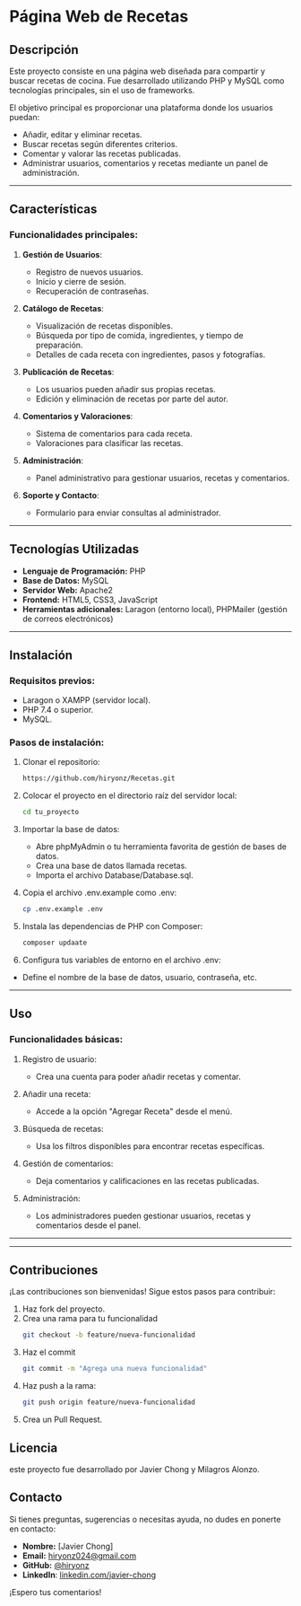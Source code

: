 # Página Web de Recetas


## Descripción
Este proyecto consiste en una página web diseñada para compartir y buscar recetas de cocina. Fue desarrollado utilizando PHP y MySQL como tecnologías principales, sin el uso de frameworks. 

El objetivo principal es proporcionar una plataforma donde los usuarios puedan:
- Añadir, editar y eliminar recetas.
- Buscar recetas según diferentes criterios.
- Comentar y valorar las recetas publicadas.
- Administrar usuarios, comentarios y recetas mediante un panel de administración.

---

## Características

### Funcionalidades principales:
1. **Gestión de Usuarios**:
   - Registro de nuevos usuarios.
   - Inicio y cierre de sesión.
   - Recuperación de contraseñas.

2. **Catálogo de Recetas**:
   - Visualización de recetas disponibles.
   - Búsqueda por tipo de comida, ingredientes, y tiempo de preparación.
   - Detalles de cada receta con ingredientes, pasos y fotografías.

3. **Publicación de Recetas**:
   - Los usuarios pueden añadir sus propias recetas.
   - Edición y eliminación de recetas por parte del autor.

4. **Comentarios y Valoraciones**:
   - Sistema de comentarios para cada receta.
   - Valoraciones para clasificar las recetas.

5. **Administración**:
   - Panel administrativo para gestionar usuarios, recetas y comentarios.

6. **Soporte y Contacto**:
   - Formulario para enviar consultas al administrador.

---

## Tecnologías Utilizadas

- **Lenguaje de Programación:** PHP
- **Base de Datos:** MySQL
- **Servidor Web:** Apache2
- **Frontend:** HTML5, CSS3, JavaScript
- **Herramientas adicionales:** Laragon (entorno local), PHPMailer (gestión de correos electrónicos)

---

## Instalación

### Requisitos previos:
- Laragon o XAMPP (servidor local).
- PHP 7.4 o superior.
- MySQL.

### Pasos de instalación:
1. Clonar el repositorio:
   ```bash
   https://github.com/hiryonz/Recetas.git
   

2. Colocar el proyecto en el directorio raíz del servidor local:
    ```bash
    cd tu_proyecto

3. Importar la base de datos:

    - Abre phpMyAdmin o tu herramienta favorita de gestión de bases de datos.
    - Crea una base de datos llamada recetas.
    - Importa el archivo Database/Database.sql.
   
4. Copia el archivo .env.example como .env:
   ```bash
   cp .env.example .env

5. Instala las dependencias de PHP con Composer:
   ```bash
   composer updaate
   
6. Configura tus variables de entorno en el archivo .env:
- Define el nombre de la base de datos, usuario, contraseña, etc.

---

## Uso
### Funcionalidades básicas:

1. Registro de usuario:
   - Crea una cuenta para poder añadir recetas y comentar.

2. Añadir una receta:
   - Accede a la opción "Agregar Receta" desde el menú.
   
3. Búsqueda de recetas:
   - Usa los filtros disponibles para encontrar recetas específicas.

4. Gestión de comentarios:
   - Deja comentarios y calificaciones en las recetas publicadas.

5. Administración:
   - Los administradores pueden gestionar usuarios, recetas y comentarios desde el panel.

---

---

## Contribuciones
¡Las contribuciones son bienvenidas! Sigue estos pasos para contribuir:

1. Haz fork del proyecto.
2. Crea una rama para tu funcionalidad
   ``` bash
   git checkout -b feature/nueva-funcionalidad
3. Haz el commit
   ``` bash
   git commit -m "Agrega una nueva funcionalidad"
4. Haz push a la rama:
   ``` bash
   git push origin feature/nueva-funcionalidad
5. Crea un Pull Request.



## Licencia
este proyecto fue desarrollado por Javier Chong y Milagros Alonzo.


## Contacto

Si tienes preguntas, sugerencias o necesitas ayuda, no dudes en ponerte en contacto:

- **Nombre:** [Javier Chong]
- **Email:** [hiryonz024@gmail.com](mailto:hiryonz024@gmail.com)
- **GitHub:** [@hiryonz](https://github.com/hiryonz)
- **LinkedIn**: [linkedin.com/javier-chong](https://www.linkedin.com/in/javier-chong-98a73b277/)

¡Espero tus comentarios!


